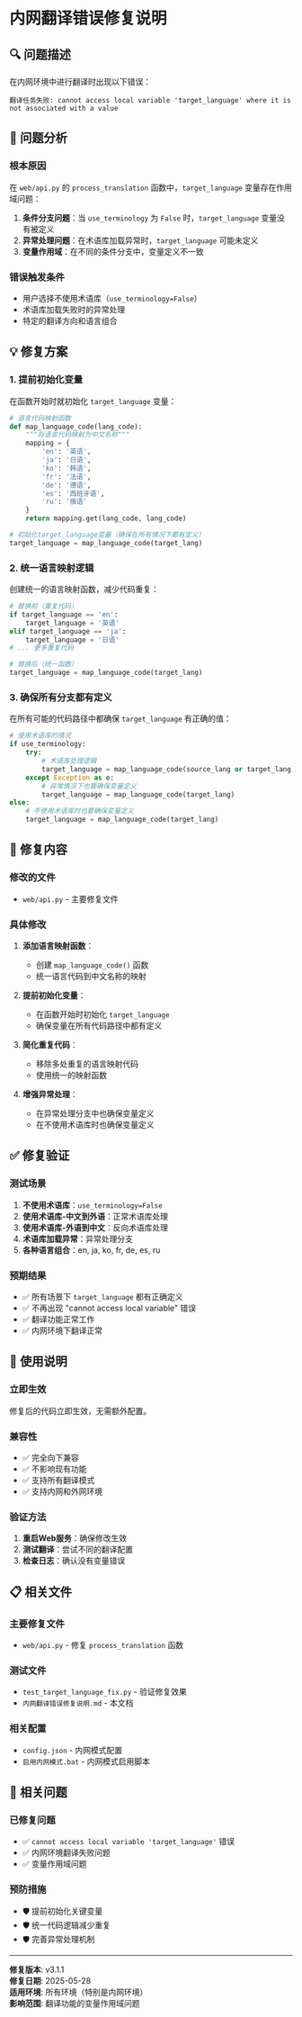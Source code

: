 # 内网翻译错误修复说明

## 🔍 问题描述

在内网环境中进行翻译时出现以下错误：
```
翻译任务失败: cannot access local variable 'target_language' where it is not associated with a value
```

## 🔧 问题分析

### 根本原因
在 `web/api.py` 的 `process_translation` 函数中，`target_language` 变量存在作用域问题：

1. **条件分支问题**：当 `use_terminology` 为 `False` 时，`target_language` 变量没有被定义
2. **异常处理问题**：在术语库加载异常时，`target_language` 可能未定义
3. **变量作用域**：在不同的条件分支中，变量定义不一致

### 错误触发条件
- 用户选择不使用术语库（`use_terminology=False`）
- 术语库加载失败时的异常处理
- 特定的翻译方向和语言组合

## 💡 修复方案

### 1. 提前初始化变量
在函数开始时就初始化 `target_language` 变量：

```python
# 语言代码映射函数
def map_language_code(lang_code):
    """将语言代码映射为中文名称"""
    mapping = {
        'en': '英语',
        'ja': '日语', 
        'ko': '韩语',
        'fr': '法语',
        'de': '德语',
        'es': '西班牙语',
        'ru': '俄语'
    }
    return mapping.get(lang_code, lang_code)

# 初始化target_language变量（确保在所有情况下都有定义）
target_language = map_language_code(target_lang)
```

### 2. 统一语言映射逻辑
创建统一的语言映射函数，减少代码重复：

```python
# 替换前（重复代码）
if target_language == 'en':
    target_language = '英语'
elif target_language == 'ja':
    target_language = '日语'
# ... 更多重复代码

# 替换后（统一函数）
target_language = map_language_code(target_lang)
```

### 3. 确保所有分支都有定义
在所有可能的代码路径中都确保 `target_language` 有正确的值：

```python
# 使用术语库的情况
if use_terminology:
    try:
        # 术语库处理逻辑
        target_language = map_language_code(source_lang or target_lang)
    except Exception as e:
        # 异常情况下也要确保变量定义
        target_language = map_language_code(target_lang)
else:
    # 不使用术语库时也要确保变量定义
    target_language = map_language_code(target_lang)
```

## 🔄 修复内容

### 修改的文件
- `web/api.py` - 主要修复文件

### 具体修改
1. **添加语言映射函数**：
   - 创建 `map_language_code()` 函数
   - 统一语言代码到中文名称的映射

2. **提前初始化变量**：
   - 在函数开始时初始化 `target_language`
   - 确保变量在所有代码路径中都有定义

3. **简化重复代码**：
   - 移除多处重复的语言映射代码
   - 使用统一的映射函数

4. **增强异常处理**：
   - 在异常处理分支中也确保变量定义
   - 在不使用术语库时也确保变量定义

## ✅ 修复验证

### 测试场景
1. **不使用术语库**：`use_terminology=False`
2. **使用术语库-中文到外语**：正常术语库处理
3. **使用术语库-外语到中文**：反向术语库处理
4. **术语库加载异常**：异常处理分支
5. **各种语言组合**：en, ja, ko, fr, de, es, ru

### 预期结果
- ✅ 所有场景下 `target_language` 都有正确定义
- ✅ 不再出现 "cannot access local variable" 错误
- ✅ 翻译功能正常工作
- ✅ 内网环境下翻译正常

## 🚀 使用说明

### 立即生效
修复后的代码立即生效，无需额外配置。

### 兼容性
- ✅ 完全向下兼容
- ✅ 不影响现有功能
- ✅ 支持所有翻译模式
- ✅ 支持内网和外网环境

### 验证方法
1. **重启Web服务**：确保修改生效
2. **测试翻译**：尝试不同的翻译配置
3. **检查日志**：确认没有变量错误

## 📋 相关文件

### 主要修复文件
- `web/api.py` - 修复 `process_translation` 函数

### 测试文件
- `test_target_language_fix.py` - 验证修复效果
- `内网翻译错误修复说明.md` - 本文档

### 相关配置
- `config.json` - 内网模式配置
- `启用内网模式.bat` - 内网模式启用脚本

## 🔗 相关问题

### 已修复问题
- ✅ `cannot access local variable 'target_language'` 错误
- ✅ 内网环境翻译失败问题
- ✅ 变量作用域问题

### 预防措施
- 🛡️ 提前初始化关键变量
- 🛡️ 统一代码逻辑减少重复
- 🛡️ 完善异常处理机制

---

**修复版本**: v3.1.1  
**修复日期**: 2025-05-28  
**适用环境**: 所有环境（特别是内网环境）  
**影响范围**: 翻译功能的变量作用域问题
